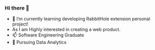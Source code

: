 ### Hi there 👋

- 🌱 I’m currently learning developing RabbitHole extension personal project!
- As I am Highly interested in creating a web product.
- 📫 Software Engineering Graduate
- 🔭 Pursuing Data Analytics
